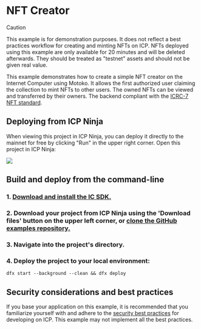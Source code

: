 # NFT Creator

> [!CAUTION]
> This example is for demonstration purposes. It does not reflect a best practices workflow for creating and minting NFTs on ICP.
> NFTs deployed using this example are only available for 20 minutes and will be deleted afterwards. They should be treated as "testnet" assets and should not be given real value.

This example demonstrates how to create a simple NFT creator on the Internet Computer using Motoko. It allows the first authorized user claiming the collection to mint NFTs to other users. The owned NFTs can be viewed and transferred by their owners. The backend compliant with the [ICRC-7 NFT standard](https://github.com/dfinity/ICRC/blob/main/ICRCs/ICRC-7/ICRC-7.md).

## Deploying from ICP Ninja

When viewing this project in ICP Ninja, you can deploy it directly to the mainnet for free by clicking "Run" in the upper right corner. Open this project in ICP Ninja:

[![](https://icp.ninja/assets/open.svg)](https://icp.ninja/i?g=https://github.com/carlodenardin/NFT-Creator)

## Build and deploy from the command-line

### 1. [Download and install the IC SDK.](https://internetcomputer.org/docs/building-apps/getting-started/install)

### 2. Download your project from ICP Ninja using the 'Download files' button on the upper left corner, or [clone the GitHub examples repository.](https://github.com/dfinity/examples/)

### 3. Navigate into the project's directory.

### 4. Deploy the project to your local environment:

```
dfx start --background --clean && dfx deploy
```

## Security considerations and best practices

If you base your application on this example, it is recommended that you familiarize yourself with and adhere to the [security best practices](https://internetcomputer.org/docs/building-apps/security/overview) for developing on ICP. This example may not implement all the best practices.
